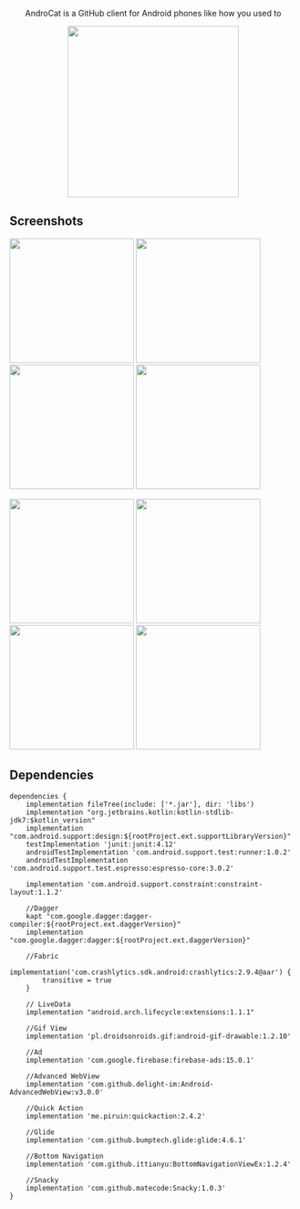 <p align="center">AndroCat is a GitHub client for Android phones like how you used to</p>
<p align="center"><a href="https://play.google.com/store/apps/details?id=mustafaozhan.github.com.githubclient"><img src="https://play.google.com/intl/en_us/badges/images/generic/en_badge_web_generic.png" width="300px"></a></p>
<!---<p align="center"><a href="https://play.google.com/store/apps/details?id=mustafaozhan.github.com.githubclient"><img src="https://www.androidpolice.com/wp-content/uploads/2016/03/nexus2cee_apkm2.gif" width="250px"></a></p>--->


## Screenshots


<img src="https://i.postimg.cc/s37V6NKR/1.png?dl=1" width="218px"/> <img src="https://s19.postimg.cc/3w0npe0v7/image.png" width="218px"/> <img src="https://s19.postimg.cc/h06823g2b/image.png" width="218px"/> <img src="https://s19.postimg.cc/qkpuoyxoj/image.png" width="218px"/>

<img src="https://s19.postimg.cc/vw4r9oc1f/image.png" width="218px"/> <img src="https://s19.postimg.cc/60l0qhxcz/image.png" width="218px"/> <img src="https://i.postimg.cc/QsWDfzfx/7.png?dl=1" width="218px"/> <img src="https://s19.postimg.cc/borbhcrer/image.png" width="218px"/>

## Dependencies
```
dependencies {
    implementation fileTree(include: ['*.jar'], dir: 'libs')
    implementation "org.jetbrains.kotlin:kotlin-stdlib-jdk7:$kotlin_version"
    implementation "com.android.support:design:${rootProject.ext.supportLibraryVersion}"
    testImplementation 'junit:junit:4.12'
    androidTestImplementation 'com.android.support.test:runner:1.0.2'
    androidTestImplementation 'com.android.support.test.espresso:espresso-core:3.0.2'

    implementation 'com.android.support.constraint:constraint-layout:1.1.2'

    //Dagger
    kapt "com.google.dagger:dagger-compiler:${rootProject.ext.daggerVersion}"
    implementation "com.google.dagger:dagger:${rootProject.ext.daggerVersion}"

    //Fabric
    implementation('com.crashlytics.sdk.android:crashlytics:2.9.4@aar') {
        transitive = true
    }

    // LiveData
    implementation "android.arch.lifecycle:extensions:1.1.1"

    //Gif View
    implementation 'pl.droidsonroids.gif:android-gif-drawable:1.2.10'

    //Ad
    implementation 'com.google.firebase:firebase-ads:15.0.1'

    //Advanced WebView
    implementation 'com.github.delight-im:Android-AdvancedWebView:v3.0.0'

    //Quick Action
    implementation 'me.piruin:quickaction:2.4.2'

    //Glide
    implementation 'com.github.bumptech.glide:glide:4.6.1'

    //Bottom Navigation
    implementation 'com.github.ittianyu:BottomNavigationViewEx:1.2.4'

    //Snacky
    implementation 'com.github.matecode:Snacky:1.0.3'
}
```

